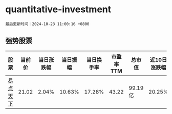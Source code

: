 # quantitative-investment

`最后更新时间：2024-10-23 11:00:16 +0800`

## 强势股票

|股票|当前价|当日涨跌幅|当日振幅|当日换手率|市盈率TTM|总市值|近10日涨跌幅|
|----|----|----|----|----|----|----|----|
|[易点天下](https://xueqiu.com/S/SZ301171)|21.02|2.04%|10.63%|17.28%|43.22|99.19亿|20.25%|
